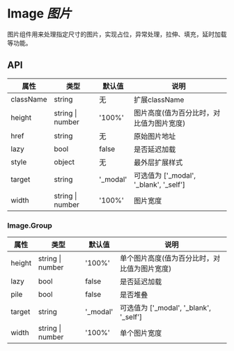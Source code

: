 # Image *图片*

图片组件用来处理指定尺寸的图片，实现占位，异常处理，拉伸、填充，延时加载等功能。

<example />

## API

| 属性 | 类型 | 默认值 | 说明 |
| --- | --- | --- | --- |
| className | string | 无 | 扩展className |
| height | string \| number | '100%' | 图片高度(值为百分比时，对比值为图片宽度) |
| href | string | 无 | 原始图片地址 |
| lazy | bool | false | 是否延迟加载 |
| style | object | 无 | 最外层扩展样式 |
| target | string | '_modal' | 可选值为 \['_modal', '_blank', '_self'] |
| width | string \| number | '100%' | 图片宽度 |

### Image.Group

| 属性 | 类型 | 默认值 | 说明 |
| --- | --- | --- | --- |
| height | string \| number | '100%' | 单个图片高度(值为百分比时，对比值为图片宽度) |
| lazy | bool | false | 是否延迟加载 |
| pile | bool | false | 是否堆叠 |
| target | string | '_modal' | 可选值为 \['_modal', '_blank', '_self'] |
| width | string \| number | '100%' | 单个图片宽度 |